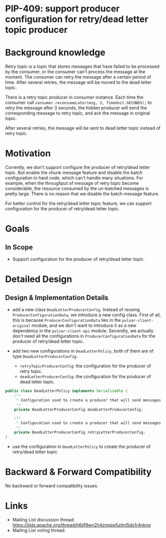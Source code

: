 
# PIP-409: support producer configuration for retry/dead letter topic producer

# Background knowledge

Retry topic is a topic that stores messages that have failed to be processed by the consumer, or the consumer can't process the message at the moment. 
The consumer can retry the message after a certain period of time. After several retries, the message will be moved to the dead letter topic.

There is a retry topic producer in consumer instance. Each time the consumer call `consumer.reconsumeLater(msg, 3, TimeUnit.SECONDS);` 
to retry the message after 3 seconds, the hidden producer will send the corresponding message to retry topic, and ack the message in original topic.

After several retries, the message will be sent to dead letter topic instead of retry topic.


# Motivation

Currently, we don't support configure the producer of retry/dead letter topic. But enable the chunk message feature
and disable the batch configuration in hard code, which can't handle many situations. For example, when the throughput 
of message of retry topic become considerable, the resource consumed by the un-batched messages is pretty large. 
There is no reason that we disable the batch message feature.

For better control for the retry/dead letter topic feature, we can support configuration for the producer of 
retry/dead letter topic.

# Goals

## In Scope

- Support configuration for the producer of retry/dead letter topic.


# Detailed Design

## Design & Implementation Details

- add a new class `DeadLetterProducerConfig`.
Instead of reusing `ProducerConfigurationData`, we introduce a new config class. First of all, this is because `ProducerConfigurationData`
lies in the `pulsar-client-original` module, and we don't want to introduce it as a new dependency in the `pulsar-client-api` module.
Secondly, we actually don't need all the configurations in `ProducerConfigurationData` for the producer of retry/dead letter topic.

- add two new configurations in `DeadLetterPolicy`, both of them are of type `DeadLetterProducerConfig`.
  - `retryTopicProducerConfig`: the configuration for the producer of retry topic.
  - `deadLetterProducerConfig`: the configuration for the producer of dead letter topic.

```java
public class DeadLetterPolicy implements Serializable {
    /**
     * Configuration used to create a producer that will send messages to the dead letter topic.
     */
    private DeadLetterProducerConfig deadLetterProducerConfig;

    /**
     * Configuration used to create a producer that will send messages to the retry letter topic.
     */
    private DeadLetterProducerConfig retryLetterProducerConfig;
}
```

- use the configuration in `DeadLetterPolicy` to create the producer of retry/dead letter topic.



# Backward & Forward Compatibility

No backward or forward compatibility issues.

# Links

<!--
Updated afterwards
-->
* Mailing List discussion thread: https://lists.apache.org/thread/h6jjf9wn2h4zmpjw5zjtnl5ds1r4nknq
* Mailing List voting thread:
